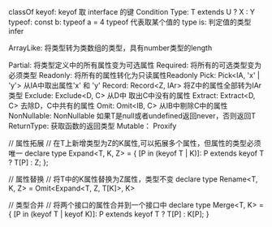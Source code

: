 classOf
keyof:  keyof 取 interface 的键
Condition Type: T extends U ? X : Y
typeof: const b: typeof a = 4 typeof 代表取某个值的 type
is: 判定值的类型
infer


ArrayLike: 将类型转为类数组的类型，具有number类型的length

Partial: 将类型定义中的所有属性变为可选属性
Required: 将所有的可选类型变为必须类型
Readonly: 将所有的属性转化为只读属性Readonly<T>
Pick:  Pick<IA, 'x' | 'y'>  从IA中取出属性'x' 和 'y'
Record: Record<Z, IAr> 将Z中的属性全部转为IAr类型
Exclude: Exclude<D, C> 从D中 取出C中没有的属性
Extract: Extract<D, C> 去除D，C中共有的属性
Omit: Omit<IB, C> 从IB中剔除C中的属性
NonNullable: NonNullable<T> 如果T是null或者undefined返回never，否则返回T
ReturnType: 获取函数的返回类型
Mutable：
Proxify

// 属性拓展
// 在T上新增类型为Z的K属性,可以拓展多个属性，但属性的类型必须唯一
declare type Expand<T, K, Z> = {
  [P in (keyof T | K)]: P extends keyof T ? T[P] : Z;
};

// 属性替换
// 将T中的K属性替换为Z属性，类型不变
declare type Rename<T, K, Z> = Omit<Expand<T, Z, T[K]>, K>

// 类型合并
// 将两个接口的属性合并到一个接口中
declare type Merge<T, K> = {
  [P in (keyof T | keyof K)]: P extends keyof T ? T[P] : K[P];
}
